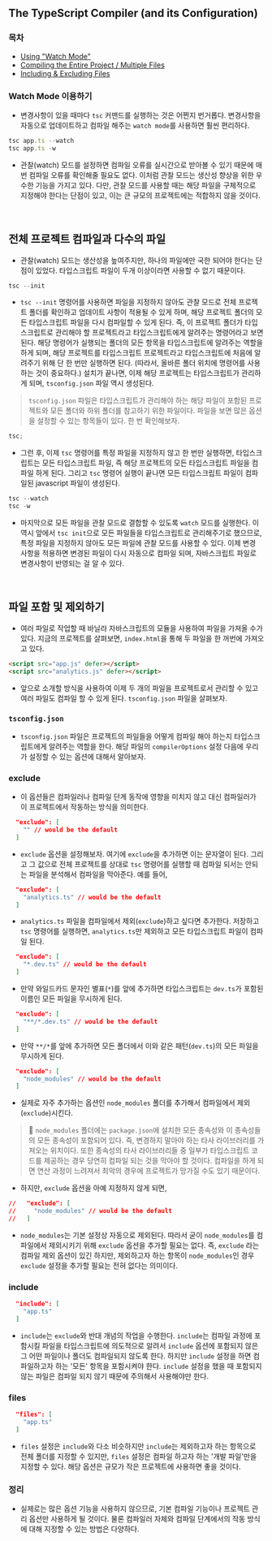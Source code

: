 ## The TypeScript Compiler (and its Configuration)

### 목차

- [Using "Watch Mode"](#Watch-Mode-이용하기)
- [Compiling the Entire Project / Multiple Files](#전체-프로젝트-컴파일과-다수의-파일)
- [Including & Excluding Files](#파일-포함-및-제외하기)

### Watch Mode 이용하기

- 변경사항이 있을 때마다 `tsc` 커맨드를 실행하는 것은 어쩐지 번거롭다. 변경사항을 자동으로 업데이트하고 컴파일 해주는 `watch mode`를 사용하면 훨씬 편리하다.

```js
tsc app.ts --watch
tsc app.ts -w
```

- 관찰(watch) 모드를 설정하면 컴파일 오류를 실시간으로 받아볼 수 있기 때문에 매번 컴파일 오류를 확인해줄 필요도 없다. 이처럼 관찰 모드는 생산성 향상을 위한 우수한 기능을 가지고 있다. 다만, 관찰 모드를 사용할 때는 해당 파일을 구체적으로 지정해야 한다는 단점이 있고, 이는 큰 규모의 프로젝트에는 적합하지 않을 것이다.

</br>

## 전체 프로젝트 컴파일과 다수의 파일

- 관찰(watch) 모드는 생산성을 높여주지만, 하나의 파일에만 국한 되어야 한다는 단점이 있었다. 타입스크립트 파일이 두개 이상이라면 사용할 수 없기 때문이다.

```js
tsc --init
```

- `tsc --init` 명령어를 사용하면 파일을 지정하지 않아도 관찰 모드로 전체 프로젝트 폴더를 확인하고 업데이트 사항이 적용될 수 있게 하며, 해당 프로젝트 폴더의 모든 타입스크립트 파일을 다시 컴파일할 수 있게 된다. 즉, 이 프로젝트 폴더가 타입스크립트로 관리해야 할 프로젝트라고 타입스크립트에게 알려주는 명령어라고 보면 된다. 해당 명령어가 실행되는 폴더의 모든 항목을 타입스크립트에 알려주는 역할을 하게 되며, 해당 프로젝트를 타입스크립트 프로젝트라고 타입스크립트에 처음에 알려주기 위해 단 한 번만 실행하면 된다. (따라서, 올바른 폴더 위치에 명령어를 사용하는 것이 중요하다.) 설치가 끝나면, 이제 해당 프로젝트는 타입스크립트가 관리하게 되며, `tsconfig.json` 파일 역시 생성된다.

> `tsconfig.json` 파일은 타입스크립트가 관리해야 하는 해당 파일이 포함된 프로젝트와 모든 폴더와 하위 폴더를 참고하기 위한 파일이다. 파일을 보면 많은 옵션을 설정할 수 있는 항목들이 있다. 한 번 확인해보자.

```js
tsc;
```

- 그런 후, 이제 `tsc` 명령어를 특정 파일을 지정하지 않고 한 번만 실행하면, 타입스크립트는 모든 타입스크립트 파일, 즉 해당 프로젝트의 모든 타입스크립트 파일을 컴파일 하게 된다. 그리고 `tsc` 명령어 실행이 끝나면 모든 타입스크립트 파일이 컴파일된 javascript 파일이 생성된다.

```js
tsc --watch
tsc -w
```

- 마지막으로 모든 파일을 관찰 모드로 결합할 수 있도록 `watch` 모드를 실행한다. 이 역시 앞에서 `tsc init`으로 모든 파일들을 타입스크립트로 관리해주기로 했으므로, 특정 파일을 지정하지 않아도 모든 파일에 관찰 모드를 사용할 수 있다. 이제 변경 사항을 적용하면 변경된 파일이 다시 자동으로 컴파일 되며, 자바스크립트 파일로 변경사항이 반영되는 걸 알 수 있다.

</br>

## 파일 포함 및 제외하기

- 여러 파일로 작업할 때 바닐라 자바스크립트의 모듈을 사용하여 파일을 가져올 수가 있다. 지금의 프로젝트를 살펴보면, `index.html`을 통해 두 파일을 한 꺼번에 가져오고 있다.

```html
<script src="app.js" defer></script>
<script src="analytics.js" defer></script>
```

- 앞으로 소개할 방식을 사용하여 이제 두 개의 파일을 프로젝트로서 관리할 수 있고 여러 파일도 컴파일 할 수 있게 된다. `tsconfig.json` 파일을 살펴보자.

### `tsconfig.json`

- `tsconfig.json` 파일은 프로젝트의 파일들을 어떻게 컴파일 해야 하는지 타입스크립트에게 알려주는 역할을 한다. 해당 파일의 `compilerOptions` 설정 다음에 우리가 설정할 수 있는 옵션에 대해서 알아보자.

### exclude

- 이 옵션들은 컴파일러나 컴파일 단계 동작에 영향을 미치지 않고 대신 컴파일러가 이 프로젝트에서 작동하는 방식을 의미한다.

```json
  "exclude": [
    "" // would be the default
  ]
```

- `exclude` 옵션을 설정해보자. 여기에 `exclude`을 추가하면 이는 문자열이 된다. 그리고 그 값으로 전체 프로젝트를 상대로 `tsc` 명령어를 실행할 때 컴파일 되서는 안되는 파일을 분석해서 컴파일을 막아준다. 예를 들어,

```json
  "exclude": [
    "analytics.ts" // would be the default
  ]
```

- `analytics.ts` 파일을 컴파일에서 제외(`exclude`)하고 싶다면 추가한다. 저장하고 `tsc` 명령어를 실행하면, `analytics.ts`만 제외하고 모든 타입스크립트 파일이 컴파일 된다.

```json
  "exclude": [
    "*.dev.ts" // would be the default
  ]
```

- 만약 와일드카드 문자인 별표(`*`)를 앞에 추가하면 타입스크립트는 `dev.ts`가 포함된 이름인 모든 파일을 무시하게 된다.

```json
  "exclude": [
    "**/*.dev.ts" // would be the default
  ]
```

- 만약 `**/*`를 앞에 추가하면 모든 폴더에서 이와 같은 패턴(`dev.ts`)의 모든 파일을 무시하게 된다.

```json
  "exclude": [
    "node_modules" // would be the default
  ]
```

- 실제로 자주 추가하는 옵션인 `node_modules` 폴더를 추가해서 컴파일에서 제외(`exclude`)시킨다.

> 📍 `node_modules` 폴더에는 `package.json`에 설치한 모든 종속성와 이 종속성들의 모든 종속성이 포함되어 있다. 즉, 변경하지 말아야 하는 타사 라이브러리를 가져오는 위치이다. 또한 종속성의 타사 라이브러리들 중 일부가 타입스크립트 코드를 제공하는 경우 당연히 컴파일 되는 것을 막아야 할 것이다. 컴파일을 하게 되면 연산 과정이 느려져서 최악의 경우에 프로젝트가 망가질 수도 있기 때문이다.

- 하지만, `exclude` 옵션을 아예 지정하지 않게 되면,

```json
//   "exclude": [
//     "node_modules" // would be the default
//   ]
```

- `node_modules`는 기본 설정상 자동으로 제외된다. 따라서 굳이 `node_modules`를 컴파일에서 제외시키기 위해 `exclude` 옵션을 추가할 필요는 없다. 즉, `exclude` 라는 컴파일 제외 옵션이 있긴 하지만, 제외하고자 하는 항목이 `node_modules`인 경우 `exclude` 설정을 추가할 필요는 전혀 없다는 의미이다.

### include

```json
  "include": [
    "app.ts"
  ]
```

- `include`는 `exclude`와 반대 개념의 작업을 수행한다. `include`는 컴파일 과정에 포함시킬 파일을 타입스크립트에 의도적으로 알려서 `include` 옵션에 포함되지 않은 그 어떤 파일이나 폴더도 컴파일되지 않도록 한다. 하지만 `include` 설정을 하면 컴파일하고자 하는 '모든' 항목을 포함시켜야 한다. `include` 설정을 했을 때 포함되지 않는 파일은 컴파일 되지 않기 때문에 주의해서 사용해야만 한다.

### files

```json
  "files": [
    "app.ts"
  ]
```

- `files` 설정은 `include`와 다소 비슷하지만 `include`는 제외하고자 하는 항목으로 전체 폴더를 지정할 수 있지만, `files` 설정은 컴파일 하고자 하는 '개발 파일'만을 지정할 수 있다. 해당 옵션은 규모가 작은 프로젝트에 사용하면 좋을 것이다.

### 정리

- 실제로는 많은 옵션 기능을 사용하지 않으므로, 기본 컴파일 기능이나 프로젝트 관리 옵션만 사용하게 될 것이다. 물론 컴파일러 자체와 컴파일 단계에서의 작동 방식에 대해 지정할 수 있는 방법은 다양하다.

</br>
